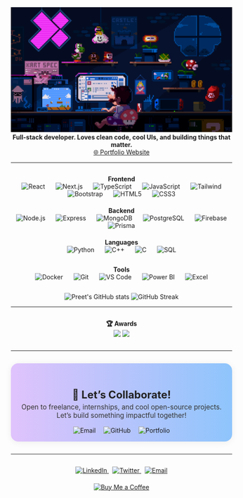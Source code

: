 


<div align="center">
  <img src="https://raw.githubusercontent.com/PreetKot/PreetKot/main/coding.gif" alt="coding banner" width="700"/>
  <br/>
  <b>Full-stack developer. Loves clean code, cool UIs, and building things that matter.</b><br/>
  <a href="https://preetkotmirefr.vercel.app/">🌐 Portfolio Website</a>
</div>

---



<div align="center" style="margin: 2em 0 1em 0;">
  <b>Frontend</b><br/>
  <img src="https://cdn.jsdelivr.net/gh/devicons/devicon/icons/react/react-original.svg" alt="React" width="40" style="margin:0 10px;"/>
  <img src="https://cdn.jsdelivr.net/gh/devicons/devicon/icons/nextjs/nextjs-original.svg" alt="Next.js" width="40" style="margin:0 10px;"/>
  <img src="https://cdn.jsdelivr.net/gh/devicons/devicon/icons/typescript/typescript-original.svg" alt="TypeScript" width="40" style="margin:0 10px;"/>
  <img src="https://cdn.jsdelivr.net/gh/devicons/devicon/icons/javascript/javascript-original.svg" alt="JavaScript" width="40" style="margin:0 10px;"/>
  <img src="https://cdn.jsdelivr.net/gh/devicons/devicon/icons/tailwindcss/tailwindcss-plain.svg" alt="Tailwind" width="40" style="margin:0 10px;"/>
  <img src="https://cdn.jsdelivr.net/gh/devicons/devicon/icons/bootstrap/bootstrap-original.svg" alt="Bootstrap" width="40" style="margin:0 10px;"/>
  <img src="https://cdn.jsdelivr.net/gh/devicons/devicon/icons/html5/html5-original.svg" alt="HTML5" width="40" style="margin:0 10px;"/>
  <img src="https://cdn.jsdelivr.net/gh/devicons/devicon/icons/css3/css3-original.svg" alt="CSS3" width="40" style="margin:0 10px;"/>
</div>

<div align="center" style="margin: 1.5em 0 1em 0;">
  <b>Backend</b><br/>
  <img src="https://cdn.jsdelivr.net/gh/devicons/devicon/icons/nodejs/nodejs-original.svg" alt="Node.js" width="40" style="margin:0 10px;"/>
  <img src="https://cdn.jsdelivr.net/gh/devicons/devicon/icons/express/express-original.svg" alt="Express" width="40" style="margin:0 10px;"/>
  <img src="https://cdn.jsdelivr.net/gh/devicons/devicon/icons/mongodb/mongodb-original.svg" alt="MongoDB" width="40" style="margin:0 10px;"/>
  <img src="https://cdn.jsdelivr.net/gh/devicons/devicon/icons/postgresql/postgresql-original.svg" alt="PostgreSQL" width="40" style="margin:0 10px;"/>
  <img src="https://cdn.jsdelivr.net/gh/devicons/devicon/icons/firebase/firebase-plain.svg" alt="Firebase" width="40" style="margin:0 10px;"/>
  <img src="https://cdn.jsdelivr.net/gh/devicons/devicon/icons/prisma/prisma-original.svg" alt="Prisma" width="40" style="margin:0 10px;"/>
</div>

<div align="center" style="margin: 1.5em 0 2em 0;">
  <b>Languages</b><br/>
  <img src="https://cdn.jsdelivr.net/gh/devicons/devicon/icons/python/python-original.svg" alt="Python" width="40" style="margin:0 10px;"/>
  <img src="https://cdn.jsdelivr.net/gh/devicons/devicon/icons/cplusplus/cplusplus-original.svg" alt="C++" width="40" style="margin:0 10px;"/>
  <img src="https://cdn.jsdelivr.net/gh/devicons/devicon/icons/c/c-original.svg" alt="C" width="40" style="margin:0 10px;"/>
  <img src="https://cdn.jsdelivr.net/gh/devicons/devicon/icons/mysql/mysql-original.svg" alt="SQL" width="40" style="margin:0 10px;"/>
</div>

<div align="center" style="margin: 1.5em 0 2em 0;">
  <b>Tools</b><br/>
  <img src="https://cdn.jsdelivr.net/gh/devicons/devicon/icons/docker/docker-original.svg" alt="Docker" width="40" style="margin:0 10px;"/>
  <img src="https://cdn.jsdelivr.net/gh/devicons/devicon/icons/git/git-original.svg" alt="Git" width="40" style="margin:0 10px;"/>
  <img src="https://cdn.jsdelivr.net/gh/devicons/devicon/icons/vscode/vscode-original.svg" alt="VS Code" width="40" style="margin:0 10px;"/>
  <img src="https://img.shields.io/badge/Power%20BI-F2C811?logo=powerbi&logoColor=black&style=for-the-badge" alt="Power BI" style="margin:0 10px;"/>
  <img src="https://img.shields.io/badge/Excel-217346?logo=microsoft-excel&logoColor=white&style=for-the-badge" alt="Excel" style="margin:0 10px;"/>
</div>
  </table>
</div>
<!-- GitHub Stats Section -->
<div align="center" style="margin:2em 0 1em 0;">
  <img src="https://github-readme-stats.vercel.app/api?username=PreetKot&show_icons=true&theme=tokyonight&hide_border=true" alt="Preet's GitHub stats" height="160"/>
  <img src="https://streak-stats.demolab.com/?user=PreetKot&theme=tokyonight&hide_border=true" alt="GitHub Streak" height="160"/>
</div>

---


<div align="center" style="margin: 2em 0;">
  <b>🏆 Awards</b><br/>
  <img src="https://img.shields.io/badge/2nd%20Runner--up--Abhivyakti-blueviolet?style=flat-square"/>
  <img src="https://img.shields.io/badge/Odoo%20Hackathon%20Finalist-FFD700?style=flat-square"/>
</div>

---


<div align="center" style="background: linear-gradient(90deg, #e0c3fc 0%, #8ec5fc 100%); padding: 1.7em 0 1.2em 0; border-radius: 1.2em; margin: 2em 0; box-shadow: 0 2px 16px #0001; max-width: 700px; margin-left: auto; margin-right: auto;">
  <h2 style="margin-bottom:0.2em; font-size:1.7em; color:#222;">🤝 Let’s Collaborate!</h2>
  <p style="font-size:1.1em; color:#333; margin:0 0 1em 0;">Open to freelance, internships, and cool open-source projects.<br>Let’s build something impactful together!</p>
  <a href="mailto:preet.sk18@gmail.com" style="text-decoration:none; margin:0 0.5em;">
    <img src="https://img.shields.io/badge/Email-Preet.sk18@gmail.com-0ea5a0?style=for-the-badge&logo=gmail&logoColor=white" alt="Email"/>
  </a>
  <a href="https://github.com/PreetKot" style="text-decoration:none; margin:0 0.5em;">
    <img src="https://img.shields.io/badge/GitHub-PreetKot-333?style=for-the-badge&logo=github&logoColor=white" alt="GitHub"/>
  </a>
  <a href="https://preetkotmirefr.vercel.app/" style="text-decoration:none; margin:0 0.5em;">
    <img src="https://img.shields.io/badge/Portfolio-Visit-6366f1?style=for-the-badge&logo=vercel&logoColor=white" alt="Portfolio"/>
  </a>
</div>

---

<!-- Social & Support -->

<div align="center" style="margin:2em 0 1em 0;">
  <a href="https://www.linkedin.com/in/preetkotmire/" style="margin:0 0.3em;">
    <img src="https://img.shields.io/badge/LinkedIn-0077B5?style=for-the-badge&logo=linkedin&logoColor=white" alt="LinkedIn"/>
  </a>
  <a href="https://twitter.com/PreetKotmire" style="margin:0 0.3em;">
    <img src="https://img.shields.io/badge/Twitter-1DA1F2?style=for-the-badge&logo=twitter&logoColor=white" alt="Twitter"/>
  </a>
  <a href="mailto:preet.sk18@gmail.com" style="margin:0 0.3em;">
    <img src="https://img.shields.io/badge/Email-D14836?style=for-the-badge&logo=gmail&logoColor=white" alt="Email"/>
  </a>
</div>

<div align="center" style="margin:1.5em 0 2em 0;">
  <a href="https://www.buymeacoffee.com/preetkotmire" target="_blank">
    <img src="https://img.shields.io/badge/Buy%20Me%20a%20Coffee-FFDD00?style=for-the-badge&logo=buy-me-a-coffee&logoColor=black" alt="Buy Me a Coffee"/>
  </a>
</div>

<!-- Profile README: end -->
